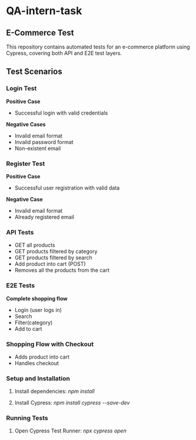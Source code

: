 # QA-intern-task
## E-Commerce Test
This repository contains automated tests for an e-commerce platform using Cypress, covering both API and E2E test layers.

## Test Scenarios

### Login Test

**Positive Case**
  - Successful login with valid credentials

**Negative Cases**
  - Invalid email format
  - Invalid password format
  - Non-existent email



### Register Test

**Positive Case**
  - Successful user registration with valid data

**Negative Case**
  - Invalid email format
  - Already registered email



### API Tests
- GET all products
- GET products filtered by category
- GET products filtered by search
- Add product into cart (POST)
- Removes all the products from the cart


### E2E Tests

**Complete shopping flow**
  - Login (user logs in)
  - Search 
  - Filter(category) 
  - Add to cart

### Shopping Flow with Checkout
- Adds product into cart
- Handles checkout



### Setup and Installation

1. Install dependencies:
  *npm install*

2. Install Cypress:
  *npm install cypress --save-dev*

### Running Tests

1. Open Cypress Test Runner:
  *npx cypress open*



  







